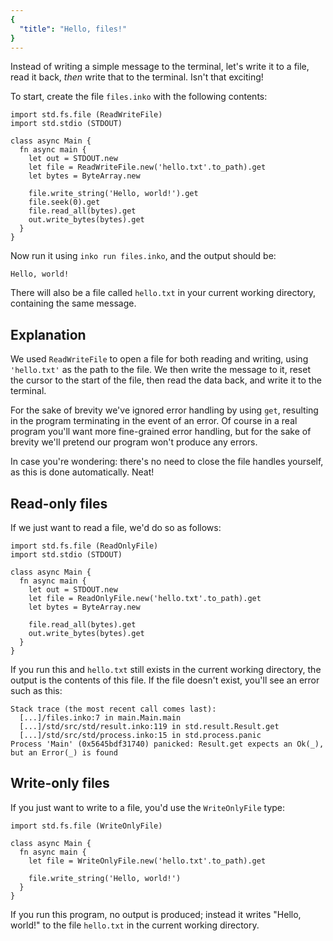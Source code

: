 ```yaml
---
{
  "title": "Hello, files!"
}
---
```


Instead of writing a simple message to the terminal, let's write it to a file,
read it back, _then_ write that to the terminal. Isn't that exciting!

To start, create the file `files.inko` with the following contents:

```inko
import std.fs.file (ReadWriteFile)
import std.stdio (STDOUT)

class async Main {
  fn async main {
    let out = STDOUT.new
    let file = ReadWriteFile.new('hello.txt'.to_path).get
    let bytes = ByteArray.new

    file.write_string('Hello, world!').get
    file.seek(0).get
    file.read_all(bytes).get
    out.write_bytes(bytes).get
  }
}
```

Now run it using `inko run files.inko`, and the output should be:

```
Hello, world!
```

There will also be a file called `hello.txt` in your current working directory,
containing the same message.

## Explanation

We used `ReadWriteFile` to open a file for both reading and writing, using
`'hello.txt'` as the path to the file. We then write the message to it, reset
the cursor to the start of the file, then read the data back, and write it to
the terminal.

For the sake of brevity we've ignored error handling by using `get`,
resulting in the program terminating in the event of an error. Of course in a
real program you'll want more fine-grained error handling, but for the sake of
brevity we'll pretend our program won't produce any errors.

In case you're wondering: there's no need to close the file handles yourself, as
this is done automatically. Neat!

## Read-only files

If we just want to read a file, we'd do so as follows:

```inko
import std.fs.file (ReadOnlyFile)
import std.stdio (STDOUT)

class async Main {
  fn async main {
    let out = STDOUT.new
    let file = ReadOnlyFile.new('hello.txt'.to_path).get
    let bytes = ByteArray.new

    file.read_all(bytes).get
    out.write_bytes(bytes).get
  }
}
```

If you run this and `hello.txt` still exists in the current working directory,
the output is the contents of this file. If the file doesn't exist, you'll see
an error such as this:

```
Stack trace (the most recent call comes last):
  [...]/files.inko:7 in main.Main.main
  [...]/std/src/std/result.inko:119 in std.result.Result.get
  [...]/std/src/std/process.inko:15 in std.process.panic
Process 'Main' (0x5645bdf31740) panicked: Result.get expects an Ok(_), but an Error(_) is found
```

## Write-only files

If you just want to write to a file, you'd use the `WriteOnlyFile` type:

```inko
import std.fs.file (WriteOnlyFile)

class async Main {
  fn async main {
    let file = WriteOnlyFile.new('hello.txt'.to_path).get

    file.write_string('Hello, world!')
  }
}
```

If you run this program, no output is produced; instead it writes "Hello,
world!" to the file `hello.txt` in the current working directory.
